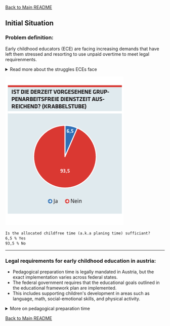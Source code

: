 [Back to Main README](../README.md)

## Initial Situation

### Problem definition:
Early childhood educators (ECE) are facing increasing demands that have left them stressed and resorting to use unpaid overtime to meet legal requirenments.

<details>
<summary> Read more about the struggles ECEs face </summary>

----
The increasing amount of written documentation, which has been mandated in recent years, has resulted in kindergarten teachers having barely enough time to prepare. This is leading to increased stress and a need to work overtime, leaving less and less time for rest and recovery. 

Additionally, **parents' expectations** of kindergartens are constantly rising, demanding optimal preparation for their children's schooling.
Kindergarten teacher and personnel representative Julia Fichtl reports regular overtime and parents who are making ever more demands. Nothing that is offered in kindergarten in terms of educational activities is by chance, explains Julia Fichtl in an interview in 2018 with oegb.at.
*["Arbeitsbelastund in kindergaerten nimmt zu."(Fichtl, 2018)](https://sofair-fsg.at/arbeitsbelastung-in-kindergaerten-nimmt-zu/)*

A recent survey by the union "yunion" shows that **three-quarters of kindergarten teachers** in Salzburg have to use their **private time for administrative tasks**, as the legally mandated preparation time is insufficient. Special kindergarten teacher Katrin Fuchsbauer criticizes the fact that despite years of demands, the framework conditions have not been improved. In addition to the increasing number of administrative tasks, such as language observation sheets, parent-teacher conferences, and the aftereffects of the Corona pandemic, also require more time. The insufficient relief leads to overload and dangerous situations in everyday kindergarten life.
*Kronen Zeitung (2023, September 21). ["Pädagoginnen fehlt Zeit, um Arbeit vorzubereiten."]( https://de.wiktionary.org/wiki/einf%C3%BCgen) Retrieved on [31.01.2025]*

SALZBURG. 6,000 early childhood educators participated in an Austria-wide online survey conducted by the union "yunion" in July and August 2023. 
Acording to the survey the high workload could also be due to the preparation time, which, according to the respondents, often has to take place in (unpaid) private time, as three-quarters of the respondents stated that they do not have enough time available with the preparation time provided. Moreover, only half of the respondents had the necessary resources available in their workplace. Another quarter stated that although the resources were available, they were not really usable, which is why many preparations had to be done largely with their own phone, computer, and printer.

*["In der Elementarpädagogik brennt der hut" ]( [https://www.meinbezirk.at/salzburg/c-lokales/in-der-elementar-paedagogik-brennt-der-hut](https://www.meinbezirk.at/salzburg/c-lokales/in-der-elementar-paedagogik-brennt-der-hut) )[meinBezirk, 31.01.2025, 13:42]*

A Publication of AKH 2021 on working conditions in child education and care states that there are some mayor issues with early childhood education work environments. One of these issues is too little group-work-free time. 
The group-work-free service time is the time that pedagogical professionals have available to, among other things, prepare educational work - which is why the time is often referred to as "preparation time". In addition, this time is intended for administrative tasks, cooperation with parents, meetings, and further training. In kindergartens and day-care centers, almost **80 percent of respondents** state that the **group-work-free service time is insufficient**, and in crèches, it is even more than 90 percent. Almost three-quarters of respondents are of the opinion that the **amount of administrative duties (documentation, office work, etc.) is too high**. Among the heads and deputy heads, around 87 percent even find this to be the case. Around one third finds that there is too little time for team meetings.
*["Broschuerenratgeber - beruf und familie"](https://ooe.arbeiterkammer.at/service/broschuerenundratgeber/berufundfamilie/B_2021_Kinderbetreuung.pdf)*


</details>

![Preparation time insufficient for ECE workers](img/VorbereitungszeitDiagram.png)

```Description Diagram:
Is the allocated childfree time (a.k.a planing time) sufficiant?
6,5 % Yes
93,5 % No
```
-----

### Legal requirements for early childhood education in austria:

* Pedagogical preparation time is legally mandated in Austria, but the exact implementation varies across federal states.
* The federal government requires that the educational goals outlined in the educational framework plan are implemented.
* This includes supporting children's development in areas such as language, math, social-emotional skills, and physical activity.
  
 <details>
 <summary> More on pedagogical preparation time
 </summary>
A requirement for funding for a childcare project, a special form or a pilot project funded by the state, is that an appropriate portion of the working time of the pedagogical professionals is free from group work and is available for preparation and coordination of educational and upbringing work, further training, parent counseling and administrative tasks, whereby §§ 8 and 9 of the Oö. Kinderbildungs- und Betreuungsgesetz are relevant.
*[Land Oberösterreich (2007): Oö. Kinderbildungs- und -betreuungsgesetz (Oö. KBBG), LGBl. Nr. 39/2007 idF LGBl. Nr. 56/2023, § 29. ]( https://www.ris.bka.gv.at )[Zugriff am: 31.01.2025].*

The federal government has stipulated that the goals outlined in the educational framework plan should be implemented.
The educational goals for children, such as fostering competencies in the German language, mathematical and scientific competencies as a foundation for a successful educational career, and promoting the psychosocial and physical development of children with a particular focus on age-appropriate physical activity and the promotion of artistic, musical and creative as well as emotional development, are important parts of our planning software.
*[Republik Österreich (2022): Vereinbarung gemäß Art. 15a B-VG zwischen dem Bund und den Ländern über die Elementarpädagogik für die Kindergartenjahre 2022/23 bis 2026/27, (BGBl. I Nr. 148/2022). Bundesgesetzblatt für die Republik Österreich. ](https://www.ris.bka.gv.at) [Zugriff am: 31.01.2025]*

*[Educational framework plan for austria ]( https://www.bmbwf.gv.at/Themen/schule/bef/sb/bildungsrahmenplan.html)[31.01.2025]*
The federal government stipulates that the children's development must be actively supported.
The support in early childhood education institutions includes, for example, "early language promotion": pedagogically supported measures in the area of promoting the German language, which are implemented in suitable early childhood education institutions. "Promotion of the developmental status": scientifically guided holistic promotion of certain developmental aspects of children, which support the development of language competence, for example the promotion of multilingualism, the promotion of the languages of recognized minority groups, motor skills, socio-emotional development, school readiness skills, and subject-specific knowledge.
*[Republik Österreich (2022): Vereinbarung gemäß Art. 15a B-VG zwischen dem Bund und den Ländern über die Elementarpädagogik für die Kindergartenjahre 2022/23 bis 2026/27 (BGBl. I Nr. 148/2022). Bundesgesetzblatt für die Republik Österreich.]( https://www.ris.bka.gv.at )[Zugriff am: 31.01.2025].*

</details>

[Back to Main README](../README.md)
